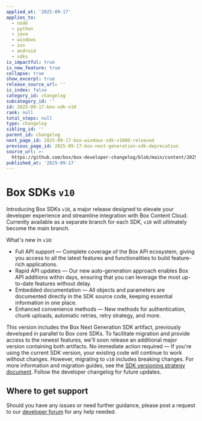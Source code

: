 ```yaml
---
applied_at: '2025-09-17'
applies_to:
  - node
  - python
  - java
  - windows
  - ios
  - android
  - sdks
is_impactful: true
is_new_feature: true
collapse: true
show_excerpt: true
release_source_url: ''
is_index: false
category_id: changelog
subcategory_id: ''
id: 2025-09-17-box-sdk-v10
rank: null
total_steps: null
type: changelog
sibling_id: ''
parent_id: changelog
next_page_id: 2025-09-17-box-windows-sdk-v1000-released
previous_page_id: 2025-09-17-box-next-generation-sdk-deprecation
source_url: >-
  https://github.com/box/box-developer-changelog/blob/main/content/2025/09-17-box-sdk-v10.md
published_at: '2025-09-17'
---
```

# Box SDKs `v10`

Introducing Box SDKs `v10`, a major release designed to elevate your developer experience and streamline integration with Box Content Cloud. Currently available as a separate branch for each SDK, `v10` will ultimately become the main branch.

<!-- more -->

What's new in `v10`:

* Full API support — Complete coverage of the Box API ecosystem, giving you access to all the latest features and functionalities to build feature-rich applications.
* Rapid API updates — Our new auto-generation approach enables Box API additions within days, ensuring that you can leverage the most up-to-date features without delay.
* Embedded documentation — All objects and parameters are documented directly in the SDK source code, keeping essential information in one place.
* Enhanced convenience methods — New methods for authentication, chunk uploads, automatic retries, retry strategy, and more.

This version includes the Box Next Generation SDK artifact, previously developed in parallel to Box core SDKs. To facilitate migration and provide access to the newest features, we'll soon release an additional major version containing both artifacts.
No immediate action required — If you're using the current SDK version, your existing code will continue to work without changes. However, migrating to `v10` includes breaking changes. For more information and migration guides, see the [SDK versioning strategy document][versioning]. Follow the developer changelog for future updates.

## Where to get support

Should you have any issues or need further guidance, please post a request to our [developer forum][2] for any help needed.

[versioning]: https://developer.box.com/guides/tooling/sdks/sdk-versioning
[2]: https://community.box.com/